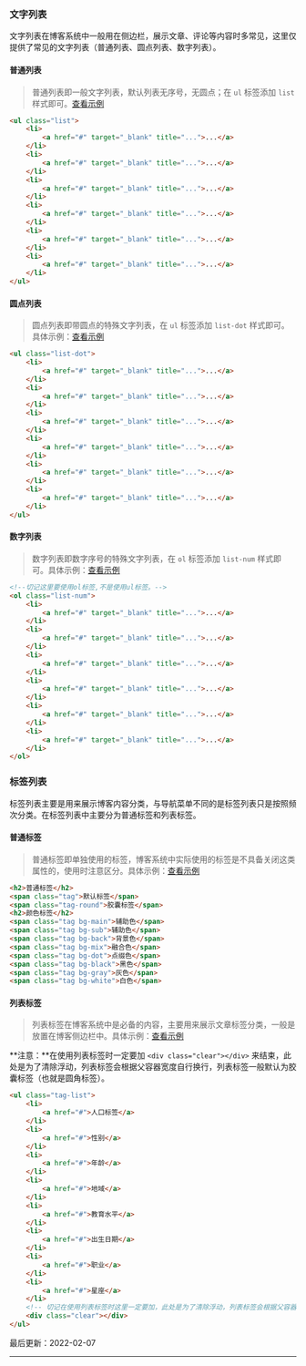 ### 文字列表

文字列表在博客系统中一般用在侧边栏，展示文章、评论等内容时多常见，这里仅提供了常见的文字列表（普通列表、圆点列表、数字列表）。

#### 普通列表

> 普通列表即一般文字列表，默认列表无序号，无圆点；在 `ul` 标签添加 `list` 样式即可。[查看示例](http://localhost:3000/design/view.html?pageurl=http://localhost:3000/examples/component-list.html)

```html
<ul class="list">
    <li>
        <a href="#" target="_blank" title="...">...</a>
    </li>
    <li>
        <a href="#" target="_blank" title="...">...</a>
    </li>
    <li>
        <a href="#" target="_blank" title="...">...</a>
    </li>
    <li>
        <a href="#" target="_blank" title="...">...</a>
    </li>
    <li>
        <a href="#" target="_blank" title="...">...</a>
    </li>
    <li>
        <a href="#" target="_blank" title="...">...</a>
    </li>
</ul>
```

#### 圆点列表

> 圆点列表即带圆点的特殊文字列表，在 `ul` 标签添加 `list-dot` 样式即可。具体示例：[查看示例](http://localhost:3000/design/view.html?pageurl=http://localhost:3000/examples/component-list.html)

```html
<ul class="list-dot">
    <li>
        <a href="#" target="_blank" title="...">...</a>
    </li>
    <li>
        <a href="#" target="_blank" title="...">...</a>
    </li>
    <li>
        <a href="#" target="_blank" title="...">...</a>
    </li>
    <li>
        <a href="#" target="_blank" title="...">...</a>
    </li>
    <li>
        <a href="#" target="_blank" title="...">...</a>
    </li>
    <li>
        <a href="#" target="_blank" title="...">...</a>
    </li>
</ul>
```

#### 数字列表

> 数字列表即数字序号的特殊文字列表，在 `ol` 标签添加 `list-num` 样式即可。具体示例：[查看示例](http://localhost:3000/design/view.html?pageurl=http://localhost:3000/examples/component-list.html)

```html
<!--切记这里要使用ol标签,不是使用ul标签。-->
<ol class="list-num">
    <li>
        <a href="#" target="_blank" title="...">...</a>
    </li>
    <li>
        <a href="#" target="_blank" title="...">...</a>
    </li>
    <li>
        <a href="#" target="_blank" title="...">...</a>
    </li>
    <li>
        <a href="#" target="_blank" title="...">...</a>
    </li>
    <li>
        <a href="#" target="_blank" title="...">...</a>
    </li>
    <li>
        <a href="#" target="_blank" title="...">...</a>
    </li>
</ol>
```

### 标签列表

标签列表主要是用来展示博客内容分类，与导航菜单不同的是标签列表只是按照频次分类。在标签列表中主要分为普通标签和列表标签。

#### 普通标签

> 普通标签即单独使用的标签，博客系统中实际使用的标签是不具备关闭这类属性的，使用时注意区分。具体示例：[查看示例](http://localhost:3000/design/view.html?pageurl=http://localhost:3000/examples/component-tag.html)

```html
<h2>普通标签</h2>
<span class="tag">默认标签</span>
<span class="tag-round">胶囊标签</span>
<h2>颜色标签</h2>
<span class="tag bg-main">辅助色</span>
<span class="tag bg-sub">辅助色</span>
<span class="tag bg-back">背景色</span>
<span class="tag bg-mix">融合色</span>
<span class="tag bg-dot">点缀色</span>
<span class="tag bg-black">黑色</span>
<span class="tag bg-gray">灰色</span>
<span class="tag bg-white">白色</span>
```

#### 列表标签

> 列表标签在博客系统中是必备的内容，主要用来展示文章标签分类，一般是放置在博客侧边栏中。具体示例：[查看示例](http://localhost:3000/design/view.html?pageurl=http://localhost:3000/examples/component-tag-list.html)

**注意：**在使用列表标签时一定要加 `<div class="clear"></div>` 来结束，此处是为了清除浮动，列表标签会根据父容器宽度自行换行，列表标签一般默认为胶囊标签（也就是圆角标签）。

```html
<ul class="tag-list">
    <li>
        <a href="#">人口标签</a>
    </li>
    <li>
        <a href="#">性别</a>
    </li>
    <li>
        <a href="#">年龄</a>
    </li>
    <li>
        <a href="#">地域</a>
    </li>
    <li>
        <a href="#">教育水平</a>
    </li>
    <li>
        <a href="#">出生日期</a>
    </li>
    <li>
        <a href="#">职业</a>
    </li>
    <li>
        <a href="#">星座</a>
    </li>
    <!-- 切记在使用列表标签时这里一定要加，此处是为了清除浮动，列表标签会根据父容器宽度自行换行 -->
    <div class="clear"></div>
</ul>
```

最后更新：2022-02-07

---
